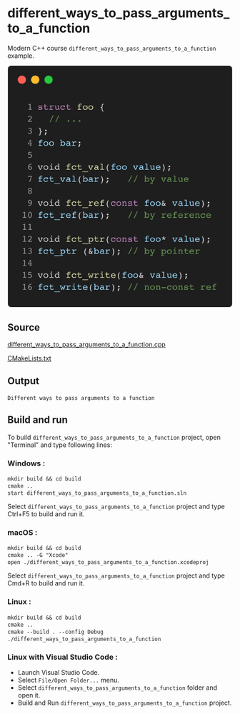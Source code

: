 # different_ways_to_pass_arguments_to_a_function

Modern C++ course `different_ways_to_pass_arguments_to_a_function` example.

![different_ways_to_pass_arguments_to_a_function](../../../docs/pictures/language_basics/different_ways_to_pass_arguments_to_a_function.png)

## Source

[different_ways_to_pass_arguments_to_a_function.cpp](different_ways_to_pass_arguments_to_a_function.cpp)

[CMakeLists.txt](CMakeLists.txt)

## Output

```
Different ways to pass arguments to a function
```

## Build and run

To build `different_ways_to_pass_arguments_to_a_function` project, open "Terminal" and type following lines:

### Windows :

``` shell
mkdir build && cd build
cmake .. 
start different_ways_to_pass_arguments_to_a_function.sln
```

Select `different_ways_to_pass_arguments_to_a_function` project and type Ctrl+F5 to build and run it.

### macOS :

``` shell
mkdir build && cd build
cmake .. -G "Xcode"
open ./different_ways_to_pass_arguments_to_a_function.xcodeproj
```

Select `different_ways_to_pass_arguments_to_a_function` project and type Cmd+R to build and run it.

### Linux :

``` shell
mkdir build && cd build
cmake .. 
cmake --build . --config Debug
./different_ways_to_pass_arguments_to_a_function
```

### Linux with Visual Studio Code :

* Launch Visual Studio Code.
* Select `File/Open Folder...` menu.
* Select `different_ways_to_pass_arguments_to_a_function` folder and open it.
* Build and Run `different_ways_to_pass_arguments_to_a_function` project.
